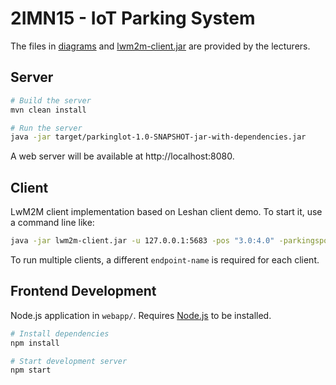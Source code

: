 # 2IMN15 - IoT Parking System

The files in [diagrams](diagrams/) and [lwm2m-client.jar](lwm2m-client.jar) are provided by the lecturers.

## Server

```bash
# Build the server
mvn clean install

# Run the server
java -jar target/parkinglot-1.0-SNAPSHOT-jar-with-dependencies.jar
```

A web server will be available at http://localhost:8080.

## Client

LwM2M client implementation based on Leshan client demo. To start it, use a command line like:

```bash
java -jar lwm2m-client.jar -u 127.0.0.1:5683 -pos "3.0:4.0" -parkingspot -vehiclecounter -n [endpoint-name]
```

To run multiple clients, a different `endpoint-name` is required for each client.

## Frontend Development

Node.js application in `webapp/`. Requires [Node.js](https://nodejs.org/) to be installed.

```bash
# Install dependencies
npm install

# Start development server
npm start
```
